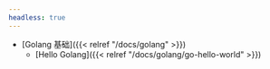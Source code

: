 ```yaml
---
headless: true
---
```


- [Golang 基础]({{< relref "/docs/golang" >}})
  - [Hello Golang]({{< relref "/docs/golang/go-hello-world" >}})
<br />

